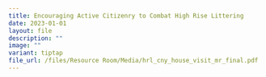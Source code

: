 ```yaml
---
title: Encouraging Active Citizenry to Combat High Rise Littering
date: 2023-01-01
layout: file
description: ""
image: ""
variant: tiptap
file_url: /files/Resource Room/Media/hrl_cny_house_visit_mr_final.pdf
---
```

